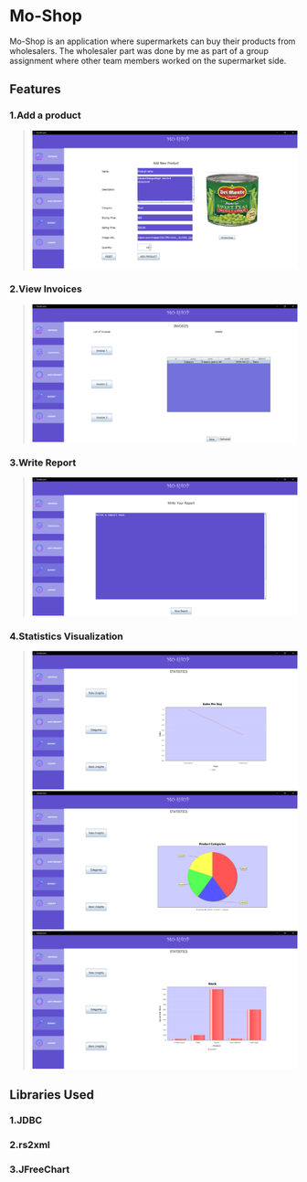 # Mo-Shop

Mo-Shop is an application where supermarkets can buy their products from
wholesalers. The wholesaler part was done by me as part of a group assignment where other team members worked on the supermarket side.

## Features

### 1.Add a product
> ![Add-Dashboard](md-images/Add.png)
### 2.View Invoices
> ![Invoice-Dashboard](md-images/Invoice.png)
### 3.Write Report
> ![Report-Dashboard](md-images/Report.png)
### 4.Statistics Visualization
> ![Stats1-Dashboard](md-images/Stats1.png)
> ![Stats2-Dashboard](md-images/Stats2.png)
> ![Stats3-Dashboard](md-images/Stats3.png)


## Libraries Used

### 1.JDBC
### 2.rs2xml
### 3.JFreeChart
